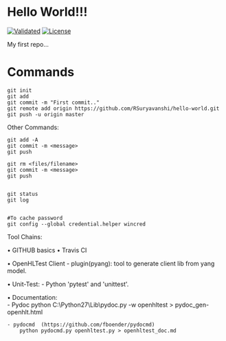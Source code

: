 # Hello World!!!
[![Validated](https://travis-ci.org/RSuryavanshi/hello-world.svg?branch=master)](https://travis-ci.org/RSuryavanshi/hello-world)
[![License](https://img.shields.io/badge/license-MIT-green.svg)](https://en.wikipedia.org/wiki/MIT_License)


My first repo...


# Commands

    git init
    git add
    git commit -m "First commit.."
    git remote add origin https://github.com/RSuryavanshi/hello-world.git
    git push -u origin master

    
    
Other Commands:

    git add -A
    git commit -m <message>
    git push
    
    git rm <files/filename>
    git commit -m <message>
    git push

    
    git status
    git log
    
    
    #To cache password
    git config --global credential.helper wincred

    
Tool Chains: 

• GITHUB basics
• Travis CI

• OpenHLTest Client
    -	plugin(pyang): tool to generate client lib from yang model.

• Unit-Test:
    -	Python 'pytest' and 'unittest'.

• Documentation:  
    - Pydoc 
        python C:\Python27\Lib\pydoc.py -w openhltest > pydoc_gen-openhlt.html

    - pydocmd  (https://github.com/fboender/pydocmd)
        python pydocmd.py openhltest.py > openhltest_doc.md
